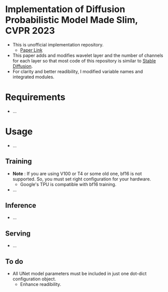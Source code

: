 # Implementation of Diffusion Probabilistic Model Made Slim, CVPR 2023
- This is unofficial implementation repository.
  - [Paper Link](https://openaccess.thecvf.com/content/CVPR2023/papers/Yang_Diffusion_Probabilistic_Model_Made_Slim_CVPR_2023_paper.pdf)
- This paper adds and modifies wavelet layer and the number of channels for each layer so that most code of this repository is similar to [Stable Diffusion](https://github.com/CompVis/stable-diffusion).  
- For clarity and better readibility, I modified variable names and integrated modules.

# Requirements
- ...
# Usage
- ...
## Training
- **Note** : If you are using V100 or T4 or some old one, bf16 is not supported. So, you must set right configuration for your hardware.
  - Google's TPU is compatible with bf16 training.
- ...
## Inference
- ...

## Serving
- ...

## To do
- All UNet model parameters must be included in just one dot-dict configuration object.
  - Enhance readibility.